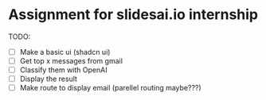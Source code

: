 # Assignment for slidesai.io internship

TODO:

- [ ] Make a basic ui (shadcn ui)
- [ ] Get top x messages from gmail
- [ ] Classify them with OpenAI
- [ ] Display the result
- [ ] Make route to display email (parellel routing maybe???)
